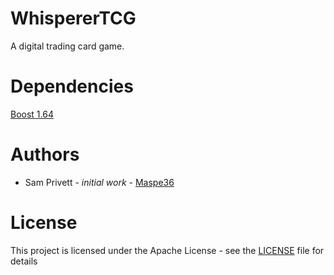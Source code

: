 # WhispererTCG
A digital trading card game. 

# Dependencies
[Boost 1.64](http://www.boost.org/doc/libs/1_64_0/more/getting_started/index.html)

# Authors
* Sam Privett - _initial work_ - [Maspe36](https://github.com/maspe36)

# License 
This project is licensed under the Apache License - see the [LICENSE](https://github.com/maspe36/WhispererTCG/blob/master/LICENSE) file for details

